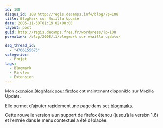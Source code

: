 ```yaml
---
id: 108
disqus_id: 108 http://regis.decamps.info/blog/?p=108
title: BlogMark sur Mozilla Update
date: 2005-11-30T01:19:02+00:00
layout: post
guid: http://regis.decamps.free.fr/wordpress/?p=108
permalink: /blog/2005/11/blogmark-sur-mozilla-update/

dsq_thread_id:
  - "4766155673"
categories:
  - Projet
tags:
  - Blogmark
  - Firefox
  - Extension
---
```

Mon [exension BlogMark pour firefox](https://addons.mozilla.org/extensions/moreinfo.php?id=1487) est maintenant disponible sur Mozilla Update.

Elle permet d’ajouter rapidement une page dans ses [blogmarks](http://blogmarks.net/).

Cette nouvelle version a un support de firefox étendu (jusqu’à la version 1.6) et l’entrée dans le menu contextuel a été déplacée.
